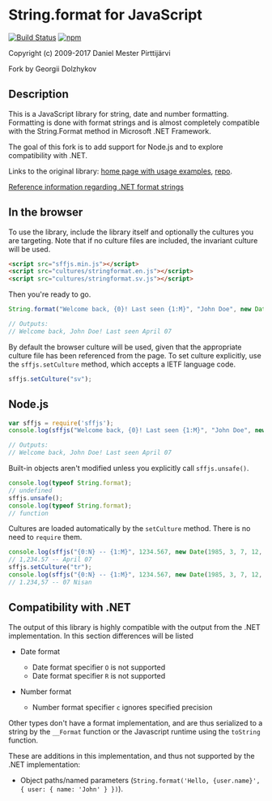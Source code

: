 # String.format for JavaScript

[![Build Status](https://travis-ci.org/thorn0/sffjs.svg?branch=master)](https://travis-ci.org/thorn0/sffjs)
[![npm](https://img.shields.io/npm/v/sffjs.svg)](https://www.npmjs.com/package/sffjs)

Copyright (c) 2009-2017 Daniel Mester Pirttijärvi

Fork by Georgii Dolzhykov

## Description

This is a JavaScript library for string, date and number formatting.
Formatting is done with format strings and is almost completely compatible with the String.Format method in Microsoft .NET Framework.

The goal of this fork is to add support for Node.js and to explore compatibility with .NET.

Links to the original library: [home page with usage examples](http://mstr.se/sffjs), [repo](https://github.com/dmester/sffjs).

[Reference information regarding .NET format strings](http://msdn.microsoft.com/en-us/library/system.string.format.aspx)

## In the browser

To use the library, include the library itself and optionally the cultures you
are targeting. Note that if no culture files are included, the invariant
culture will be used.

```html
<script src="sffjs.min.js"></script>
<script src="cultures/stringformat.en.js"></script>
<script src="cultures/stringformat.sv.js"></script>
```

Then you're ready to go.

```js
String.format("Welcome back, {0}! Last seen {1:M}", "John Doe", new Date(1985, 3, 7, 12, 33));

// Outputs:
// Welcome back, John Doe! Last seen April 07
```

By default the browser culture will be used, given that the appropriate culture
file has been referenced from the page. To set culture explicitly, use the
`sffjs.setCulture` method, which accepts a IETF language code.

```js
sffjs.setCulture("sv");
```

## Node.js

```js
var sffjs = require('sffjs');
console.log(sffjs("Welcome back, {0}! Last seen {1:M}", "John Doe", new Date(1985, 3, 7, 12, 33)));

// Outputs:
// Welcome back, John Doe! Last seen April 07
```

Built-in objects aren't modified unless you explicitly call `sffjs.unsafe()`.
```js
console.log(typeof String.format);
// undefined
sffjs.unsafe();
console.log(typeof String.format);
// function
```

Cultures are loaded automatically by the `setCulture` method. There is no need to `require` them.
```js
console.log(sffjs("{0:N} -- {1:M}", 1234.567, new Date(1985, 3, 7, 12, 33)));
// 1,234.57 -- April 07
sffjs.setCulture("tr");
console.log(sffjs("{0:N} -- {1:M}", 1234.567, new Date(1985, 3, 7, 12, 33)));
// 1.234,57 -- 07 Nisan
```

## Compatibility with .NET

The output of this library is highly compatible with the output from the .NET
implementation. In this section differences will be listed

* Date format
    * Date format specifier `O` is not supported
    * Date format specifier `R` is not supported

* Number format
    * Number format specifier `c` ignores specified precision

Other types don't have a format implementation, and are thus serialized to a
string by the `__Format` function or the Javascript runtime using the `toString` function.

These are additions in this implementation, and thus not supported by the .NET implementation:

* Object paths/named parameters (`String.format('Hello, {user.name}', { user: { name: 'John' } })`).
